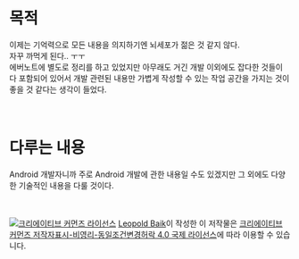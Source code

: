 # 목적
이제는 기억력으로 모든 내용을 의지하기엔 뇌세포가 젊은 것 같지 않다.</br>
자꾸 까먹게 된다.. ㅜㅜ</br>
에버노트에 별도로 정리를 하고 있었지만 아무래도 거긴 개발 이외에도 잡다한 것들이 다 포함되어 있어서
개발 관련된 내용만 가볍게 작성할 수 있는 작업 공간을 가지는 것이 좋을 것 같다는 생각이 들었다. 
</br>
</br>
</br>

# 다루는 내용
Android 개발자니까 주로 Android 개발에 관한 내용일 수도 있겠지만 그 외에도 다양한 기술적인 내용을 다룰 것이다.
</br>
</br>
</br>

<a rel="license" href="http://creativecommons.org/licenses/by-nc-sa/4.0/"><img alt="크리에이티브 커먼즈 라이선스" style="border-width:0" src="https://i.creativecommons.org/l/by-nc-sa/4.0/88x31.png" /></a>
<a href='https://medium.com/@joongwon' target='_blank'>Leopold Baik</a>이 작성한 이 저작물은
<a rel="license" href="http://creativecommons.org/licenses/by-nc-sa/4.0/">크리에이티브 커먼즈 저작자표시-비영리-동일조건변경허락 4.0 국제 라이선스</a>에 따라 이용할 수 있습니다.
